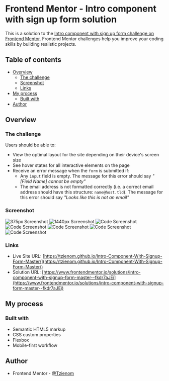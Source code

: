 # Frontend Mentor - Intro component with sign up form solution

This is a solution to the [Intro component with sign up form challenge on Frontend Mentor](https://www.frontendmentor.io/challenges/intro-component-with-signup-form-5cf91bd49edda32581d28fd1). Frontend Mentor challenges help you improve your coding skills by building realistic projects. 

## Table of contents

- [Overview](#overview)
  - [The challenge](#the-challenge)
  - [Screenshot](#screenshot)
  - [Links](#links)
- [My process](#my-process)
  - [Built with](#built-with)
- [Author](#author)


## Overview

### The challenge

Users should be able to:

- View the optimal layout for the site depending on their device's screen size
- See hover states for all interactive elements on the page
- Receive an error message when the `form` is submitted if:
  - Any `input` field is empty. The message for this error should say *"[Field Name] cannot be empty"*
  - The email address is not formatted correctly (i.e. a correct email address should have this structure: `name@host.tld`). The message for this error should say *"Looks like this is not an email"*

### Screenshot

![375px Screenshot](./screenshot/375px.png)
![1440px Screenshot](./screenshot/1440px.png)
![Code Screenshot](./screenshot/code.png)
![Code Screenshot](./screenshot/code2.png)
![Code Screenshot](./screenshot/code3.png)
![Code Screenshot](./screenshot/code4.png)
![Code Screenshot](./screenshot/code5.png)


### Links

- Live Site URL: [https://tzienom.github.io/Intro-Component-With-Signup-Form-Master/](https://tzienom.github.io/Intro-Component-With-Signup-Form-Master/)
- Solution URL: [https://www.frontendmentor.io/solutions/intro-component-with-signup-form-master--fkdr7aJEi](https://www.frontendmentor.io/solutions/intro-component-with-signup-form-master--fkdr7aJEi)

## My process

### Built with

- Semantic HTML5 markup
- CSS custom properties
- Flexbox
- Mobile-first workflow


## Author

- Frontend Mentor - [@Tzienom](https://www.frontendmentor.io/profile/Tzienom)